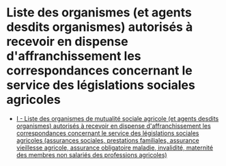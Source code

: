 # Liste des organismes (et agents desdits organismes) autorisés à recevoir en dispense d'affranchissement les correspondances concernant le service des législations sociales agricoles

- [I - Liste des organismes de mutualité sociale agricole (et agents desdits organismes) autorisés à recevoir en dispense d'affranchissement les correspondances concernant le service des législations sociales agricoles (assurances sociales, prestations familiales, assurance vieillesse agricole, assurance obligatoire maladie, invalidité, maternité des membres non salariés des professions agricoles)](i)
